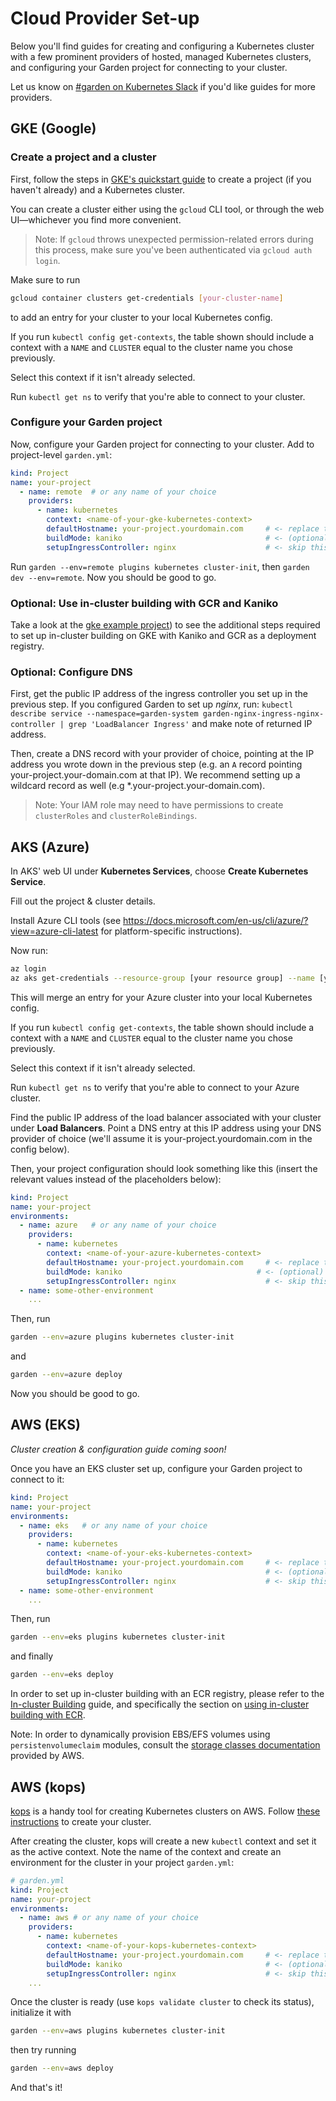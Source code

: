 # Cloud Provider Set-up

Below you'll find guides for creating and configuring a Kubernetes cluster with a few
prominent providers of hosted, managed Kubernetes clusters, and configuring your Garden
project for connecting to your cluster.

Let us know on [#garden on Kubernetes Slack](https://kubernetes.slack.com/messages/garden) if you'd like guides for more providers.

## GKE (Google)

### Create a project and a cluster

First, follow the steps in [GKE's quickstart guide](https://cloud.google.com/kubernetes-engine/docs/quickstart?authuser=1) to create a project (if you haven't already) and a Kubernetes cluster.

You can create a cluster either using the `gcloud` CLI tool, or through the
web UI—whichever you find more convenient.

> Note: If `gcloud` throws unexpected permission-related errors during this process,
make sure you've been authenticated via `gcloud auth login`.

Make sure to run

```sh
gcloud container clusters get-credentials [your-cluster-name]
```

to add an entry for your cluster to your local Kubernetes config.

If you run `kubectl config get-contexts`, the table shown should include a context with a `NAME` and `CLUSTER` equal to the cluster name you chose previously.

Select this context if it isn't already selected.

Run `kubectl get ns` to verify that you're able to connect to your cluster.

### Configure your Garden project

Now, configure your Garden project for connecting to your cluster. Add to project-level `garden.yml`:

```yaml
kind: Project
name: your-project
  - name: remote  # or any name of your choice
    providers:
      - name: kubernetes
        context: <name-of-your-gke-kubernetes-context>
        defaultHostname: your-project.yourdomain.com     # <- replace this with your intended ingress hostname
        buildMode: kaniko                                # <- (optional) enable in-cluster building
        setupIngressController: nginx                    # <- skip this if you want to install your own ingress controller
```

Run `garden --env=remote plugins kubernetes cluster-init`, then `garden dev --env=remote`. Now you should be good to go.

### Optional: Use in-cluster building with GCR and Kaniko

Take a look at the [gke example project](https://github.com/garden-io/garden/tree/0.12.39/examples/gke)) to see the additional steps required to set up in-cluster building on GKE with Kaniko and GCR as a deployment registry.

### Optional: Configure DNS

First, get the public IP address of the ingress controller you set up in the previous step. If you configured Garden to set up _nginx_, run: `kubectl describe service --namespace=garden-system garden-nginx-ingress-nginx-controller | grep 'LoadBalancer Ingress'` and make note of returned IP address.

Then, create a DNS record with your provider of choice, pointing at the IP address you wrote down in the previous step (e.g. an `A` record pointing your-project.your-domain.com at that IP). We recommend setting up a wildcard record as well (e.g *.your-project.your-domain.com).

> Note: Your IAM role may need to have permissions to create `clusterRoles` and `clusterRoleBindings`.

## AKS (Azure)

In AKS' web UI under **Kubernetes Services**, choose **Create Kubernetes Service**.

Fill out the project & cluster details.

Install Azure CLI tools (see https://docs.microsoft.com/en-us/cli/azure/?view=azure-cli-latest for platform-specific instructions).

Now run:

```sh
az login
az aks get-credentials --resource-group [your resource group] --name [your cluster name]
```

This will merge an entry for your Azure cluster into your local Kubernetes config.

If you run `kubectl config get-contexts`, the table shown should include a context with a `NAME` and `CLUSTER` equal to the cluster name you chose previously.

Select this context if it isn't already selected.

Run `kubectl get ns` to verify that you're able to connect to your Azure cluster.

Find the public IP address of the load balancer associated with your cluster under **Load Balancers**. Point a DNS entry at this IP address using your DNS provider of choice (we'll assume it is your-project.yourdomain.com in the config below).

Then, your project configuration should look something like this (insert the relevant values instead of the placeholders below):

```yaml
kind: Project
name: your-project
environments:
  - name: azure   # or any name of your choice
    providers:
      - name: kubernetes
        context: <name-of-your-azure-kubernetes-context>
        defaultHostname: your-project.yourdomain.com     # <- replace this with your intended ingress hostname
        buildMode: kaniko                              # <- (optional) enable in-cluster building
        setupIngressController: nginx                    # <- skip this if you want to install your own ingress controller
  - name: some-other-environment
    ...
```

Then, run

```sh
garden --env=azure plugins kubernetes cluster-init
```

and

```sh
garden --env=azure deploy
```

Now you should be good to go.

## AWS (EKS)

_Cluster creation & configuration guide coming soon!_

Once you have an EKS cluster set up, configure your Garden project to connect to it:

```yaml
kind: Project
name: your-project
environments:
  - name: eks   # or any name of your choice
    providers:
      - name: kubernetes
        context: <name-of-your-eks-kubernetes-context>
        defaultHostname: your-project.yourdomain.com     # <- replace this with your intended ingress hostname
        buildMode: kaniko                                # <- (optional) enable in-cluster building
        setupIngressController: nginx                    # <- skip this if you want to install your own ingress controller
  - name: some-other-environment
    ...
```

Then, run

```sh
garden --env=eks plugins kubernetes cluster-init
```

and finally

```sh
garden --env=eks deploy
```

In order to set up in-cluster building with an ECR registry, please refer to the [In-cluster Building](./in-cluster-building.md) guide, and specifically the section on [using in-cluster building with ECR](./in-cluster-building.md#using-in-cluster-building-with-ecr).

Note: In order to dynamically provision EBS/EFS volumes using `persistenvolumeclaim` modules, consult the [storage classes documentation](https://docs.aws.amazon.com/eks/latest/userguide/storage-classes.html) provided by AWS.

## AWS (kops)

[kops](https://github.com/kubernetes/kops) is a handy tool for creating Kubernetes clusters on AWS. Follow [these instructions](https://github.com/kubernetes/kops/blob/master/docs/getting_started/aws.md) to create your cluster.

After creating the cluster, kops will create a new `kubectl` context and set it as the active context. Note the name of the context and
create an environment for the cluster in your project `garden.yml`:

```yaml
# garden.yml
kind: Project
name: your-project
environments:
  - name: aws # or any name of your choice
    providers:
      - name: kubernetes
        context: <name-of-your-kops-kubernetes-context>
        defaultHostname: your-project.yourdomain.com     # <- replace this with your intended ingress hostname
        buildMode: kaniko                                # <- (optional) enable in-cluster building
        setupIngressController: nginx                    # <- skip this if you want to install your own ingress controller
    ...
```

Once the cluster is ready (use `kops validate cluster` to check its status), initialize it with

```sh
garden --env=aws plugins kubernetes cluster-init
```

then try running

```sh
garden --env=aws deploy
```

And that's it!
